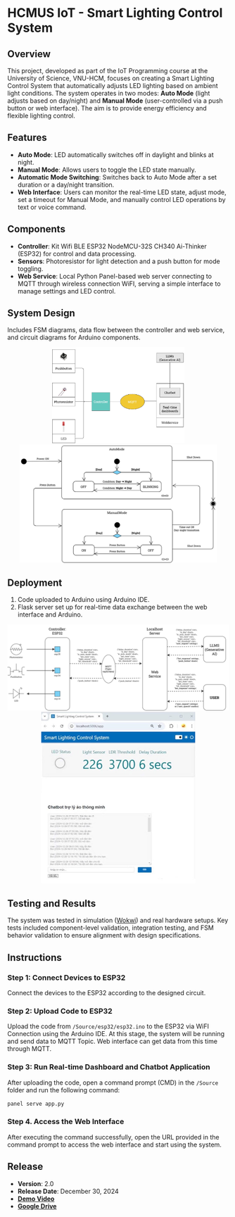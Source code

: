 # HCMUS IoT - Smart Lighting Control System

## Overview
This project, developed as part of the IoT Programming course at the University of Science, VNU-HCM, focuses on creating a Smart Lighting Control System that automatically adjusts LED lighting based on ambient light conditions. The system operates in two modes: **Auto Mode** (light adjusts based on day/night) and **Manual Mode** (user-controlled via a push button or web interface). The aim is to provide energy efficiency and flexible lighting control.

## Features
- **Auto Mode**: LED automatically switches off in daylight and blinks at night.
- **Manual Mode**: Allows users to toggle the LED state manually.
- **Automatic Mode Switching**: Switches back to Auto Mode after a set duration or a day/night transition.
- **Web Interface**: Users can monitor the real-time LED state, adjust mode, set a timeout for Manual Mode, and manually control LED operations by text or voice command.

## Components
- **Controller**: Kit Wifi BLE ESP32 NodeMCU-32S CH340 Ai-Thinker (ESP32) for control and data processing.
- **Sensors**: Photoresistor for light detection and a push button for mode toggling.
- **Web Service**: Local Python Panel-based web server connecting to MQTT through wireless connection WiFI, serving a simple interface to manage settings and LED control.

## System Design
Includes FSM diagrams, data flow between the controller and web service, and circuit diagrams for Arduino components.
<div align="center">
<img src="Report - LaTeX source/img/SystemDesign.jpg" alt="Smart Lighting System Diagram" width="300"/>
<img src="Report - LaTeX source/img/FSM-2.jpg" alt="FSM Diagram" width="450"/>
</div>

## Deployment
1. Code uploaded to Arduino using Arduino IDE.
2. Flask server set up for real-time data exchange between the web interface and Arduino.
<div align="center">
<img src="Report - LaTeX source/img/Data.jpg" alt="Data Communication Diagram" width="750"/>
</div>

<div align="center">
<img src="Report - LaTeX source/img/UI.jpg" alt="UI.jpg" width="350"/>
</div>

## Testing and Results
The system was tested in simulation ([Wokwi](https://wokwi.com/projects/418228728977255425)) and real hardware setups. Key tests included component-level validation, integration testing, and FSM behavior validation to ensure alignment with design specifications.

## Instructions

### Step 1: Connect Devices to ESP32
Connect the devices to the ESP32 according to the designed circuit.

### Step 2: Upload Code to ESP32
Upload the code from `/Source/esp32/esp32.ino` to the ESP32 via WiFI Connection using the Arduino IDE. At this stage, the system will be running and send data to MQTT Topic. Web interface can get data from this time through MQTT.

### Step 3: Run Real-time Dashboard and Chatbot Application
After uploading the code, open a command prompt (CMD) in the `/Source` folder and run the following command:

```bash
panel serve app.py
```
### Step 4. Access the Web Interface
After executing the command successfully, open the URL provided in the command prompt to access the web interface and start using the system.


## Release
- **Version**: 2.0
- **Release Date**: December 30, 2024
- [**Demo Video**](https://www.youtube.com/watch?v=8Jh9oFRTNO0&list=PL49PFd0rcrSMamwSboGjRe7nyyKdWxkfa&index=1&ab_channel=T%C3%A2mTr%E1%BA%A7nHi%E1%BA%BFu)
- [**Google Drive**](https://drive.google.com/drive/u/2/folders/1Dzda6UcX8GyJiqW1w3eEMZk_fvy09f99)
